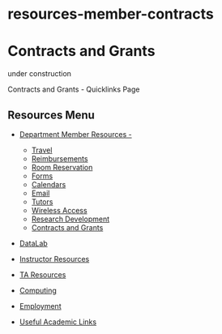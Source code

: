 # resources-member-contracts

# Contracts and Grants

under construction

Contracts and Grants - Quicklinks Page

## Resources Menu

- [Department Member Resources -](/resources "Department Member Resources")
  
  - [Travel](/resources/member/travel "Travel")
  - [Reimbursements](/resources/member/reimbursements "Reimbursements")
  - [Room Reservation](/resources/member/room "Room Reservation")
  - [Forms](/resources/member/forms "Forms")
  - [Calendars](/resources/member/calendar "Calendars")
  - [Email](/resources/computing/email "Email")
  - [Tutors](/undergrad/tutors "Tutors")
  - [Wireless Access](/resources/computing/wireless "Wireless Access")
  - [Research Development](https://www.research.ucsb.edu/ "Research Development")
  - [Contracts and Grants](/resources/member/contracts "Contracts and Grants")
- [DataLab](/resources/statlab "DataLab")
- [Instructor Resources](/resources/instructor "Instructor Resources")
- [TA Resources](/resources/ta-resources "TA Resources")
- [Computing](/resources/computing "Computing")
- [Employment](/about/employment "Employment")
- [Useful Academic Links](/resources/useful "Useful Academic Links")